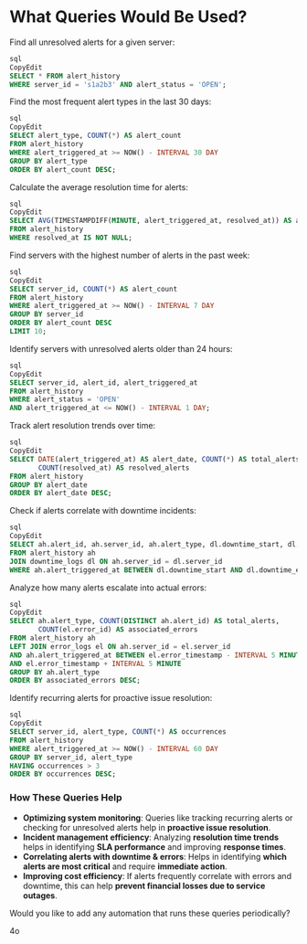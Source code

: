 # What Queries Would Be Used?

Find all unresolved alerts for a given server:

```sql
sql
CopyEdit
SELECT * FROM alert_history
WHERE server_id = 's1a2b3' AND alert_status = 'OPEN';

```

Find the most frequent alert types in the last 30 days:

```sql
sql
CopyEdit
SELECT alert_type, COUNT(*) AS alert_count
FROM alert_history
WHERE alert_triggered_at >= NOW() - INTERVAL 30 DAY
GROUP BY alert_type
ORDER BY alert_count DESC;

```

Calculate the average resolution time for alerts:

```sql
sql
CopyEdit
SELECT AVG(TIMESTAMPDIFF(MINUTE, alert_triggered_at, resolved_at)) AS avg_resolution_time
FROM alert_history
WHERE resolved_at IS NOT NULL;

```

Find servers with the highest number of alerts in the past week:

```sql
sql
CopyEdit
SELECT server_id, COUNT(*) AS alert_count
FROM alert_history
WHERE alert_triggered_at >= NOW() - INTERVAL 7 DAY
GROUP BY server_id
ORDER BY alert_count DESC
LIMIT 10;

```

Identify servers with unresolved alerts older than 24 hours:

```sql
sql
CopyEdit
SELECT server_id, alert_id, alert_triggered_at
FROM alert_history
WHERE alert_status = 'OPEN'
AND alert_triggered_at <= NOW() - INTERVAL 1 DAY;

```

Track alert resolution trends over time:

```sql
sql
CopyEdit
SELECT DATE(alert_triggered_at) AS alert_date, COUNT(*) AS total_alerts,
       COUNT(resolved_at) AS resolved_alerts
FROM alert_history
GROUP BY alert_date
ORDER BY alert_date DESC;

```

Check if alerts correlate with downtime incidents:

```sql
sql
CopyEdit
SELECT ah.alert_id, ah.server_id, ah.alert_type, dl.downtime_start, dl.downtime_end
FROM alert_history ah
JOIN downtime_logs dl ON ah.server_id = dl.server_id
WHERE ah.alert_triggered_at BETWEEN dl.downtime_start AND dl.downtime_end;

```

Analyze how many alerts escalate into actual errors:

```sql
sql
CopyEdit
SELECT ah.alert_type, COUNT(DISTINCT ah.alert_id) AS total_alerts,
       COUNT(el.error_id) AS associated_errors
FROM alert_history ah
LEFT JOIN error_logs el ON ah.server_id = el.server_id
AND ah.alert_triggered_at BETWEEN el.error_timestamp - INTERVAL 5 MINUTE
AND el.error_timestamp + INTERVAL 5 MINUTE
GROUP BY ah.alert_type
ORDER BY associated_errors DESC;

```

Identify recurring alerts for proactive issue resolution:

```sql
sql
CopyEdit
SELECT server_id, alert_type, COUNT(*) AS occurrences
FROM alert_history
WHERE alert_triggered_at >= NOW() - INTERVAL 60 DAY
GROUP BY server_id, alert_type
HAVING occurrences > 3
ORDER BY occurrences DESC;

```

### **How These Queries Help**

- **Optimizing system monitoring**: Queries like tracking recurring alerts or checking for unresolved alerts help in **proactive issue resolution**.
- **Incident management efficiency**: Analyzing **resolution time trends** helps in identifying **SLA performance** and improving **response times**.
- **Correlating alerts with downtime & errors**: Helps in identifying **which alerts are most critical** and require **immediate action**.
- **Improving cost efficiency**: If alerts frequently correlate with errors and downtime, this can help **prevent financial losses due to service outages**.

Would you like to add any automation that runs these queries periodically?

4o